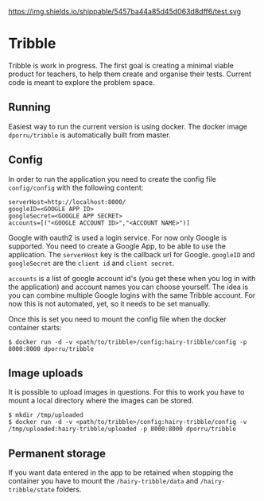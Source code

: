 https://img.shields.io/shippable/5457ba44a85d45d063d8dff6/test.svg

# Tribble

Tribble is work in progress. The first goal is creating a minimal viable
product for teachers, to help them create and organise their tests. Current
code is meant to explore the problem space.

## Running

Easiest way to run the current version is using docker. The docker image
`dporru/tribble` is automatically built from master.


## Config

In order to run the application you need to create the config file
`config/config` with the following content:

```
serverHost=http://localhost:8000/
googleID=<GOOGLE APP ID>
googleSecret=<GOOGLE APP SECRET>
accounts=[("<GOOGLE ACCOUNT ID>","<ACCOUNT NAME>")]
```

Google with oauth2 is used a login service. For now only Google is supported.
You need to create a Google App, to be able to use the application. The
`serverHost` key is the callback url for Google. `googleID` and `googleSecret`
are the `client id` and `client secret`.

`accounts` is a list of google account id's (you get these when you log in with
the application) and account names you can choose yourself. The idea is you can
combine multiple Google logins with the same Tribble account. For now this is
not automated, yet, so it needs to be set manually.

Once this is set you need to mount the config file when the docker container
starts:

```
$ docker run -d -v <path/to/tribble>/config:hairy-tribble/config -p 8000:8000 dporru/tribble
```


## Image uploads

It is possible to upload images in questions. For this to work you have to
mount a local directory where the images can be stored.

```
$ mkdir /tmp/uploaded
$ docker run -d -v <path/to/tribble>/config:hairy-tribble/config -v /tmp/uploaded:hairy-tribble/uploaded -p 8000:8000 dporru/tribble
```

## Permanent storage

If you want data entered in the app to be retained when stopping the container
you have to mount the `/hairy-tribble/data` and `/hairy-tribble/state`
folders.
